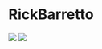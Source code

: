 # RickBarretto


<a href="https://github.com/RickBarretto/RickBarretto">
  <img align="center" src="https://github-readme-stats.vercel.app/api/pin/?username=RickBarretto&count_private=true&show_icons=true&theme=gotham" />
</a>
<a href="https://github.com/RickBarretto/RickBarretto">
  <img align="center" src="https://github-readme-stats.vercel.app/api/pin/?username=RickBarretto&layout=compact&theme=gotham" />
</a>

